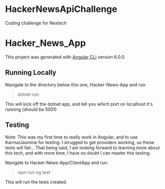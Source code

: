 # HackerNewsApiChallenge
Coding challenge for Nextech

# Hacker_News_App

This project was generated with [Angular CLI](https://github.com/angular/angular-cli) version 6.0.0.

## Running Locally

Navigate to the directory below this one, Hacker-News-App and run:
 
> dotnet run

This will kick off the dotnet app, and tell you which port on localhost it's running (should be 5001)

## Testing

Note: This was my first time to really work in Angular, and to use Karma/Jasmine for testing. I strugged to get providers working, so these tests will fail... That being said, I am looking forward to learning more about this tech, and with more time, I have no doubt I can master this testing.

Navigate to Hacker-News-App/ClientApp and run:

> npm run ng test

This will run the tests created.
